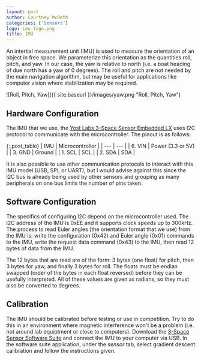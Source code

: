 ```yaml
---
layout: post
author: Courtney McBeth
categories: ['Sensors']
logo: imu_logo.png
title: IMU
---
```


An intertial measurement unit (IMU) is used to measure the orientation of an object in free space. We parameterize this orientation as the quantities roll, pitch, and yaw. In our case, the yaw is relative to north (i.e. a boat heading of due north has a yaw of 0 degrees). The roll and pitch are not needed by the main navigation algorithm, but may be useful for applications like computer vision where stabilization may be required.

![Roll, Pitch, Yaw]({{ site.baseurl }}/images/yaw.png "Roll, Pitch, Yaw")

## Hardware Configuration

The IMU that we use, the [Yost Labs 3-Space Sensor Embedded LX](https://yostlabs.com/product/3-space-embedded-lx-evaluation-kit/) uses I2C protocol to communicate with the microcontroller. The pinout is as follows:

{:.post_table}
| IMU | Microcontroller |
| --- | --- |
| 6. VIN | Power (3.3 or 5V) |
| 3. GND | Ground |
| 1. SCL | SCL |
| 2. SDA | SDA |

It is also possible to use other communication protocols to interact with this IMU model (USB, SPI, or UART), but I would advise against this since the I2C bus is already being used by other sensors and grouping as many peripherals on one bus limits the number of pins taken.

## Software Configuration

The specifics of configuring I2C depend on the microcontroller used. The I2C address of the IMU is 0xEE and it supports clock speeds up to 300kHz. The process to read Euler angles (the orientation format that we use) from the IMU is: write the configuration (0x42) and Euler angle (0x01) commands to the IMU, write the request data command (0x43) to the IMU, then read 12 bytes of data from the IMU.

The 12 bytes that are read are of the form: 3 bytes (one float) for pitch, then 3 bytes for yaw, and finally 3 bytes for roll. The floats must be endian swapped (order of the bytes in each float reversed) before they can be usefully interpreted. All of these values are given as radians, so they must also be converted to degrees.

## Calibration

The IMU should be calibrated before testing or use in competition. Try to do this in an environment where magnetic interference won't be a problem (i.e. not around lab equiptment or close to computers). Download the [3-Space Sensor Software Suite](https://yostlabs.com/yost-labs-3-space-sensor-software-suite/) and connect the IMU to your computer via USB. In the software suite application, under the _sensor_ tab, select gradient descent calibration and follow the instructions given.